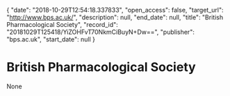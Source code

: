 {
  "date": "2018-10-29T12:54:18.337833", 
  "open_access": false, 
  "target_url": "http://www.bps.ac.uk/", 
  "description": null, 
  "end_date": null, 
  "title": "British Pharmacological Society", 
  "record_id": "20181029T125418/YiZOHFvT70NkmCiBuyN+Dw==", 
  "publisher": "bps.ac.uk", 
  "start_date": null
}

# British Pharmacological Society

None